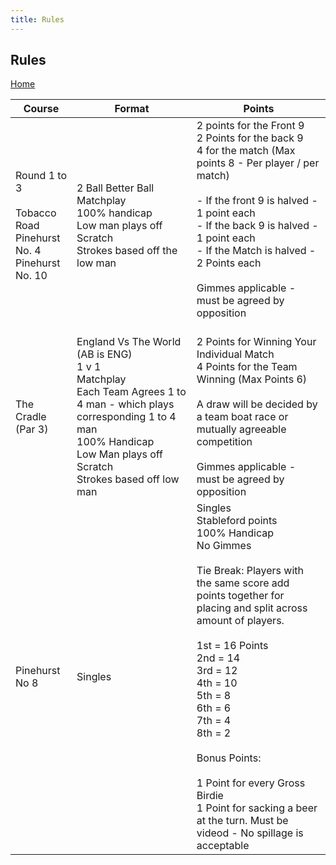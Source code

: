 ```yaml
---
title: Rules
---
```


## Rules

[Home](index.md)

| Course                                                                      | Format                                                                                                                                                                                                  | Points                                                                                                                                                                                                                                                                                                                                                                                                                                   |
| --------------------------------------------------------------------------- | ------------------------------------------------------------------------------------------------------------------------------------------------------------------------------------------------------- | ---------------------------------------------------------------------------------------------------------------------------------------------------------------------------------------------------------------------------------------------------------------------------------------------------------------------------------------------------------------------------------------------------------------------------------------- |
| Round 1 to 3<br><br>Tobacco Road<br>Pinehurst No. 4<br>Pinehurst No. 10<br> | 2 Ball Better Ball<br>Matchplay<br>100% handicap<br>Low man plays off Scratch<br>Strokes based off the low man                                                                                          | 2 points for the Front 9<br>2 Points for the back 9<br>4 for the match (Max points 8 - Per player / per match)<br><br>\- If the front 9 is halved - 1 point each<br>\- If the back 9 is halved - 1 point each<br>\- If the Match is halved - 2 Points each<br><br>Gimmes applicable - must be agreed by opposition<br><br>                                                                                                               |
| The Cradle (Par 3)                                                          | England Vs The World (AB is ENG)<br>1 v 1<br>Matchplay<br>Each Team Agrees 1 to 4 man - which plays corresponding 1 to 4 man<br>100% Handicap<br>Low Man plays off Scratch<br>Strokes based off low man | 2 Points for Winning Your Individual Match<br>4 Points for the Team Winning (Max Points 6)<br><br>A draw will be decided by a team boat race or mutually agreeable competition<br><br>Gimmes applicable - must be agreed by opposition<br>                                                                                                                                                                                               |
| Pinehurst No 8                                                              | Singles                                                                                                                                                                                                 | Singles<br>Stableford points<br>100% Handicap<br>No Gimmes<br><br>Tie Break: Players with the same score add points together for placing and split across amount of players.<br><br>1st = 16 Points<br>2nd = 14<br>3rd = 12<br>4th = 10<br>5th = 8<br>6th = 6<br>7th = 4<br>8th = 2<br><br>Bonus Points:<br><br>1 Point for every Gross Birdie<br>1 Point for sacking a beer at the turn. Must be videod - No spillage is acceptable<br> |
